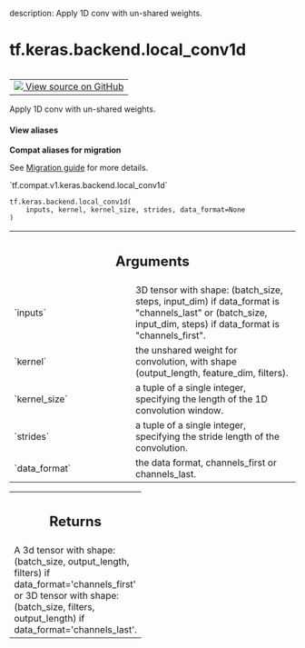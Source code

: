 description: Apply 1D conv with un-shared weights.

<div itemscope itemtype="http://developers.google.com/ReferenceObject">
<meta itemprop="name" content="tf.keras.backend.local_conv1d" />
<meta itemprop="path" content="Stable" />
</div>

# tf.keras.backend.local_conv1d

<!-- Insert buttons and diff -->

<table class="tfo-notebook-buttons tfo-api nocontent" align="left">
<td>
  <a target="_blank" href="https://github.com/tensorflow/tensorflow/blob/r2.3/tensorflow/python/keras/backend.py#L5662-L5695">
    <img src="https://www.tensorflow.org/images/GitHub-Mark-32px.png" />
    View source on GitHub
  </a>
</td>
</table>



Apply 1D conv with un-shared weights.

<section class="expandable">
  <h4 class="showalways">View aliases</h4>
  <p>
<b>Compat aliases for migration</b>
<p>See
<a href="https://www.tensorflow.org/guide/migrate">Migration guide</a> for
more details.</p>
<p>`tf.compat.v1.keras.backend.local_conv1d`</p>
</p>
</section>

<pre class="devsite-click-to-copy prettyprint lang-py tfo-signature-link">
<code>tf.keras.backend.local_conv1d(
    inputs, kernel, kernel_size, strides, data_format=None
)
</code></pre>



<!-- Placeholder for "Used in" -->


<!-- Tabular view -->
 <table class="responsive fixed orange">
<colgroup><col width="214px"><col></colgroup>
<tr><th colspan="2"><h2 class="add-link">Arguments</h2></th></tr>

<tr>
<td>
`inputs`
</td>
<td>
3D tensor with shape:
(batch_size, steps, input_dim)
if data_format is "channels_last" or
(batch_size, input_dim, steps)
if data_format is "channels_first".
</td>
</tr><tr>
<td>
`kernel`
</td>
<td>
the unshared weight for convolution,
with shape (output_length, feature_dim, filters).
</td>
</tr><tr>
<td>
`kernel_size`
</td>
<td>
a tuple of a single integer,
specifying the length of the 1D convolution window.
</td>
</tr><tr>
<td>
`strides`
</td>
<td>
a tuple of a single integer,
specifying the stride length of the convolution.
</td>
</tr><tr>
<td>
`data_format`
</td>
<td>
the data format, channels_first or channels_last.
</td>
</tr>
</table>



<!-- Tabular view -->
 <table class="responsive fixed orange">
<colgroup><col width="214px"><col></colgroup>
<tr><th colspan="2"><h2 class="add-link">Returns</h2></th></tr>
<tr class="alt">
<td colspan="2">
A 3d tensor with shape:
(batch_size, output_length, filters)
if data_format='channels_first'
or 3D tensor with shape:
(batch_size, filters, output_length)
if data_format='channels_last'.
</td>
</tr>

</table>

